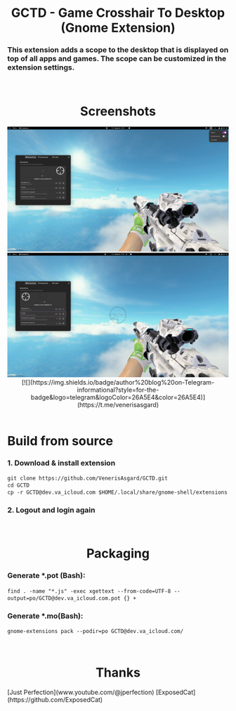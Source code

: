 
<h1 align="center">GCTD - Game Crosshair To Desktop (Gnome Extension)</h1>
<h3>This extension adds a scope to the desktop that is displayed on top of all apps and games. The scope can be customized in the extension settings.</h3>

<br>

<div align="center">
  <h1 align="center">Screenshots</h1>
  <div style="display: inline-block;">
  <img style="width:512px" src="./screenshots/1.png" alt="Screenshot_1">
  <img style="width:512px" src="./screenshots/2.png" alt="Screenshot_2">
  </div>
</div>
<div align="center">
  [![](https://img.shields.io/badge/author%20blog%20on-Telegram-informational?style=for-the-badge&logo=telegram&logoColor=26A5E4&color=26A5E4)](https://t.me/venerisasgard)
</div>

<br>

<!--<h1>Installation</h1>-->
<!--<h2>GNOME website (recommended)</h2>-->
<!--<a href="https://extensions.gnome.org/extension/7853/game-crosshair-to-desktop/">-->
<!-- <div>Button SVG by Just Perfection developer https://extensions.gnome.org/accounts/profile/JustPerfection</div>-->
<!--<img src="./screenshots/download-from-ego.svg" height="80">-->
<!--</a>-->

<!--<br>-->

<h1>Build from source</h1>
<h3>1. Download & install extension</h3>
<pre language="bash">
<code>git clone https://github.com/VenerisAsgard/GCTD.git
cd GCTD
cp -r GCTD@dev.va_icloud.com $HOME/.local/share/gnome-shell/extensions
</code></pre>
<h3>2. Logout and login again</h3>

<br>

<h1 align="center">Packaging</h1>
<h3>Generate *.pot (Bash):</h3>
<pre language="bash">
<code>find . -name "*.js" -exec xgettext --from-code=UTF-8 --output=po/GCTD@dev.va_icloud.com.pot {} +</code>
</pre>
<h3>Generate *.mo(Bash):</h3>
<pre language="bash">
<code>gnome-extensions pack --podir=po GCTD@dev.va_icloud.com/</code>
</pre>

<br>

<h1 align="center">Thanks</h1>
[Just Perfection](www.youtube.com/@jperfection)
[ExposedCat](https://github.com/ExposedCat)
